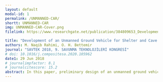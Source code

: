 ```yaml
---
layout: default
modal-id: 1
permalink: /UNMANNED-CAR/
shortt: UNMANNED-CAR
img: UNMANNED-CAR-Cover.png
filelink: https://www.researchgate.net/publication/384809653_Development_of_an_Unmanned_Ground_Vehicle_for_Shelter_and_Cave_Reconnaissance_and_annihilation

title: "Development of an Unmanned Ground Vehicle for Shelter and Cave Reconnaissance and annihilation"
authors: M. Naqib Rahimi, O. H. Bettemir
journal: "SAVTEK 2018, 9. SAVUNMA TEKNOLOJİLERİ KONGRESİ"
# doi: 10.1016/j.compositesa.2020.105962
date1: 29 Jun 2018
# journalimpfactor: 8.1
# journalcitescore: 15.2
abstract: In this paper, preliminary design of an unmanned ground vehicle which can execute reconnaissance of caves is performed. The unmanned ground vehicle is preferred to be electric powered in order to provide silence during movement and make it difficult to be detected by thermal cameras. The unmanned system is designed as cable controlled since an autonomous system is not dependable during a clash. On board cameras helps the operator to obtain relevant data about the cave. The vehicle can drill and blast the cave wall and makes the cave unserviceable. The proposed system can reduce the casualties during the war on terrorism.
---
```

